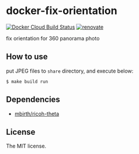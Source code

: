 # docker-fix-orientation

[![Docker Cloud Build Status](https://img.shields.io/docker/cloud/build/sasaplus1/docker-fix-orientation.svg)](https://hub.docker.com/r/sasaplus1/docker-fix-orientation)
[![renovate](https://badges.renovateapi.com/github/sasaplus1/docker-fix-orientation)](https://renovatebot.com)

fix orientation for 360 panorama photo

## How to use

put JPEG files to `share` directory, and execute below:

```console
$ make build run
```

## Dependencies

- [mbirth/ricoh-theta](https://github.com/mbirth/ricoh-theta)

## License

The MIT license.
